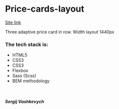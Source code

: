 <h1>Price-cards-layout</h1>

<a href="https://sergi0let.github.io/Price-cards-layout/">Site link</a>
<br />

<p>Three adaptive price card in row. Width layout 1440px</p>

<h3>The tech stack is:</h3>
<ul>
  <li>HTML5</li>
  <li>CSS3</li>
  <li>CSS3</li>
  <li>Flexbox</li>
  <li>Sass (Scss)</li>
  <li>BEM methodology</li>

</ul>
<br />
<h5>Sergij Vashkevych</h5>
